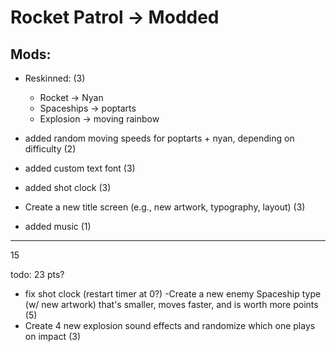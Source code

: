 # Rocket Patrol -> Modded

## Mods:
- Reskinned: (3)
    - Rocket -> Nyan 
    - Spaceships -> poptarts
    - Explosion -> moving rainbow

- added random moving speeds for poptarts + nyan, depending on difficulty (2)
- added custom text font (3)
- added shot clock (3)
- Create a new title screen (e.g., new artwork, typography, layout) (3)
- added music (1)
----------------------------------
15

todo: 23 pts?
- fix shot clock (restart timer at 0?)
-Create a new enemy Spaceship type (w/ new artwork) that's smaller, moves faster, and is worth more points (5)
- Create 4 new explosion sound effects and randomize which one plays on impact (3)

